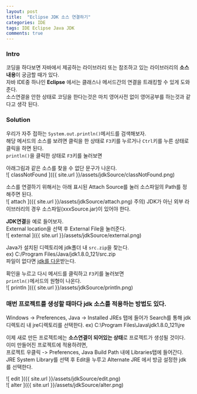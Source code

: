 ```yaml
---
layout: post
title:  "Eclipse JDK 소스 연결하기"
categories: IDE
tags: IDE Eclipse Java JDK 
comments: true
---
```


### Intro

코딩을 하다보면 자바에서 제공하는 라이브러리 또는 참조하고 있는 라이브러리의 **소스내용**이 궁금할 때가 있다.  
자바 IDE중 하나인 **Eclipse** 에서는 클래스나 메서드간의 연결을 트래킹할 수 있게 도와준다.  
소스연결을 안한 상태로 코딩을 한다는것은 마치 영어사전 없이 영어공부를 하는것과 같다고 생각 된다.  


### Solution

우리가 자주 접하는 `System.out.println()`메서드를 검색해보자.  
해당 메서드의 소스를 보려면 클릭을 한 상태로 `F3`키를 누르거나 `Ctrl`키를 누른 상태로 클릭을 하면 된다.  
`println()`을 클릭한 상태로 `F3`키를 눌러보면  


아래그림과 같은 소스를 찾을 수 없단 문구가 나온다.  
![ classNotFound ]({{ site.url }}/assets/jdkSource/classNotFound.png)


소스를 연결하기 위해서는 아래 표시된 Attach Source를 눌러 소스파일의 Path를 정해주면 된다.  
![ attach ]({{ site.url }}/assets/jdkSource/attach.png)
주의) JDK가 아닌 외부 라이브러리의 경우 소스파일(xxxSource.jar)이 있어야 한다.  


**JDK연결**을 예로 들어보자.  
External location을 선택 후 External File을 눌러준다.  
![ external ]({{ site.url }}/assets/jdkSource/external.png)


Java가 설치된 디렉토리에 jdk폴더 내 `src.zip`을 찾는다.  
ex) C:/Program Files/Java/jdk1.8.0_121/src.zip  
파일이 없다면 [jdk를 다운](http://www.oracle.com/technetwork/java/javase/downloads/jdk8-downloads-2133151.html)받는다.


확인을 누르고 다시 메서드를 클릭하고 `F3`키를 눌러보면  
`println()`메서드의 원형이 나온다.  
![ println ]({{ site.url }}/assets/jdkSource/println.png)


### 매번 프로젝트를 생성할 때마다 jdk 소스를 적용하는 방법도 있다.  
Windows -> Preferences, Java -> Installed JREs 탭에 들어가 Search를 통해 jdk 디렉토리 내 jre디렉토리를 선택한다.
ex) C:\Program Files\Java\jdk1.8.0_121\jre  


이제 새로 만든 프로젝트에는 **소스연결이 되어있는 상태**로 프로젝트가 생성될 것이다.  
이미 만들어진 프로젝트에 적용하려면,  
프로젝트 우클릭 -> Preferences, Java Build Path 내에 Libraries탭에 들어간다.  
JRE System Library를 선택 후 Edit을 누루고 Alternate JRE 에서 방금 설정한 jdk를 선택한다.  


![ edit ]({{ site.url }}/assets/jdkSource/edit.png)  
![ alter ]({{ site.url }}/assets/jdkSource/alter.png)  
